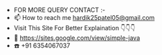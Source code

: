 - FOR MORE QUERY CONTACT :-  
- 📫 How to reach me hardik25patel05@gmail.com
- Visit This Site For Better Explaination 👇👇👇
- 🔗 https://sites.google.com/view/simple-java
- ☎️ +91 6354067037
